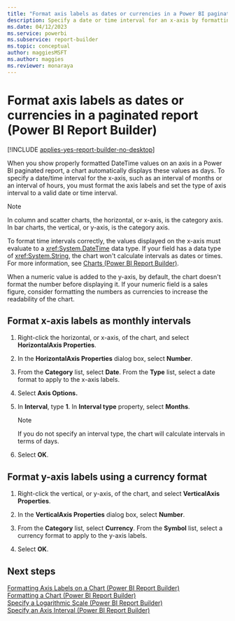 ```yaml
---
title: "Format axis labels as dates or currencies in a Power BI paginated report | Microsoft Docs"
description: Specify a date or time interval for an x-axis by formatting the axis labels and setting the type of axis interval to a valid interval in a Power BI paginated report.
ms.date: 04/12/2023
ms.service: powerbi
ms.subservice: report-builder
ms.topic: conceptual
author: maggiesMSFT
ms.author: maggies
ms.reviewer: monaraya
---
```

# Format axis labels as dates or currencies in a paginated report (Power BI Report Builder)

[!INCLUDE [applies-yes-report-builder-no-desktop](../../../includes/applies-yes-report-builder-no-desktop.md)]

When you show properly formatted DateTime values on an axis in a Power BI paginated report, a chart automatically displays these values as days. To specify a date/time interval for the x-axis, such as an interval of months or an interval of hours, you must format the axis labels and set the type of axis interval to a valid date or time interval.  
  
> [!NOTE]  
> In column and scatter charts, the horizontal, or x-axis, is the category axis. In bar charts, the vertical, or y-axis, is the category axis.  
  
 To format time intervals correctly, the values displayed on the x-axis must evaluate to a <xref:System.DateTime> data type. If your field has a data type of <xref:System.String>, the chart won't calculate intervals as dates or times. For more information, see [Charts &#40;Power BI Report Builder&#41;](charts-report-builder.md).  
  
 When a numeric value is added to the y-axis, by default, the chart doesn't format the number before displaying it. If your numeric field is a sales figure, consider formatting the numbers as currencies to increase the readability of the chart.  
  
  
## Format x-axis labels as monthly intervals  
  
1. Right-click the horizontal, or x-axis, of the chart, and select **HorizontalAxis Properties**.  
  
1. In the **HorizontalAxis Properties** dialog box, select **Number**.  
  
1. From the **Category** list, select **Date**. From the **Type** list, select a date format to apply to the x-axis labels.  
  
1. Select **Axis Options.**  
  
1. In **Interval**, type **1**. In **Interval type** property, select **Months**.  
  
    > [!NOTE]  
    >  If you do not specify an interval type, the chart will calculate intervals in terms of days.  
  
1. Select **OK**.
  
## Format y-axis labels using a currency format  
  
1. Right-click the vertical, or y-axis, of the chart, and select **VerticalAxis Properties**.  
  
1. In the **VerticalAxis Properties** dialog box, select **Number**.  
  
1. From the **Category** list, select **Currency**. From the **Symbol** list, select a currency format to apply to the y-axis labels.  
  
1. Select **OK**.
  
## Next steps  
 [Formatting Axis Labels on a Chart &#40;Power BI Report Builder&#41;](/sql/reporting-services/report-design/formatting-axis-labels-on-a-chart-report-builder-and-ssrs)   
 [Formatting a Chart &#40;Power BI Report Builder&#41;](formatting-chart-report-builder.md)   
 [Specify a Logarithmic Scale &#40;Power BI Report Builder&#41;](/sql/reporting-services/report-design/specify-a-logarithmic-scale-report-builder-and-ssrs)   
 [Specify an Axis Interval &#40;Power BI Report Builder&#41;](/sql/reporting-services/report-design/specify-an-axis-interval-report-builder-and-ssrs)  

  
